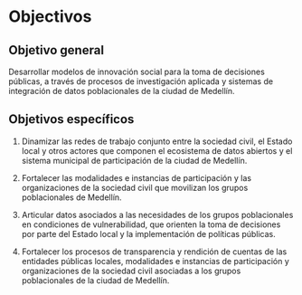 # Objectivos

## Objetivo general

Desarrollar modelos de innovación social para la toma de decisiones públicas, a través de procesos de investigación aplicada y sistemas de integración de datos poblacionales de la ciudad de Medellín.

## Objetivos específicos

1. Dinamizar las redes de trabajo conjunto entre la sociedad civil, el Estado local y otros actores que componen el ecosistema de datos abiertos y el sistema municipal de participación de la ciudad de Medellín.

2. Fortalecer las modalidades e instancias de participación y las organizaciones de la sociedad civil que movilizan los grupos poblacionales de Medellín.

3. Articular datos asociados a las necesidades de los grupos poblacionales en condiciones de vulnerabilidad, que orienten la toma de decisiones por parte del Estado local y la implementación de políticas públicas. 

4. Fortalecer los procesos de transparencia y rendición de cuentas de las entidades públicas locales, modalidades e instancias de participación y organizaciones de la sociedad civil asociadas a los grupos poblacionales de la ciudad de Medellín. 

